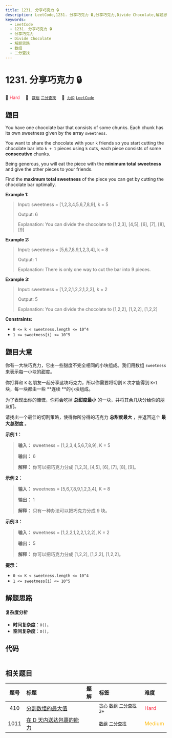 ```yaml
---
title: 1231. 分享巧克力 🔒
description: LeetCode,1231. 分享巧克力 🔒,分享巧克力,Divide Chocolate,解题思路,数组,二分查找
keywords:
  - LeetCode
  - 1231. 分享巧克力 🔒
  - 分享巧克力
  - Divide Chocolate
  - 解题思路
  - 数组
  - 二分查找
---
```


# 1231. 分享巧克力 🔒

🔴 <font color=#ff334b>Hard</font>&emsp; 🔖&ensp; [`数组`](/tag/array.md) [`二分查找`](/tag/binary-search.md)&emsp; 🔗&ensp;[`力扣`](https://leetcode.cn/problems/divide-chocolate) [`LeetCode`](https://leetcode.com/problems/divide-chocolate)

## 题目

You have one chocolate bar that consists of some chunks. Each chunk has its
own sweetness given by the array `sweetness`.

You want to share the chocolate with your `k` friends so you start cutting the
chocolate bar into `k + 1` pieces using `k` cuts, each piece consists of some
**consecutive** chunks.

Being generous, you will eat the piece with the **minimum total sweetness**
and give the other pieces to your friends.

Find the **maximum total sweetness** of the piece you can get by cutting the
chocolate bar optimally.



**Example 1:**

> Input: sweetness = [1,2,3,4,5,6,7,8,9], k = 5
> 
> Output: 6
> 
> Explanation: You can divide the chocolate to [1,2,3], [4,5], [6], [7], [8], [9]

**Example 2:**

> Input: sweetness = [5,6,7,8,9,1,2,3,4], k = 8
> 
> Output: 1
> 
> Explanation: There is only one way to cut the bar into 9 pieces.

**Example 3:**

> Input: sweetness = [1,2,2,1,2,2,1,2,2], k = 2
> 
> Output: 5
> 
> Explanation: You can divide the chocolate to [1,2,2], [1,2,2], [1,2,2]

**Constraints:**

  * `0 <= k < sweetness.length <= 10^4`
  * `1 <= sweetness[i] <= 10^5`


## 题目大意

你有一大块巧克力，它由一些甜度不完全相同的小块组成。我们用数组 `sweetness` 来表示每一小块的甜度。

你打算和 `K` 名朋友一起分享这块巧克力，所以你需要将切割 `K` 次才能得到 `K+1` 块，每一块都由一些 **连续  **的小块组成。

为了表现出你的慷慨，你将会吃掉 **总甜度最小** 的一块，并将其余几块分给你的朋友们。

请找出一个最佳的切割策略，使得你所分得的巧克力 **总甜度最大** ，并返回这个 **最大总甜度** 。



**示例 1：**

> 
> 
> 
> 
> 
> **输入：** sweetness = [1,2,3,4,5,6,7,8,9], K = 5
> 
> **输出：** 6
> 
> **解释：** 你可以把巧克力分成 [1,2,3], [4,5], [6], [7], [8], [9]。
> 
> 

**示例 2：**

> 
> 
> 
> 
> 
> **输入：** sweetness = [5,6,7,8,9,1,2,3,4], K = 8
> 
> **输出：** 1
> 
> **解释：** 只有一种办法可以把巧克力分成 9 块。
> 
> 

**示例 3：**

> 
> 
> 
> 
> 
> **输入：** sweetness = [1,2,2,1,2,2,1,2,2], K = 2
> 
> **输出：** 5
> 
> **解释：** 你可以把巧克力分成 [1,2,2], [1,2,2], [1,2,2]。
> 
> 



**提示：**

  * `0 <= K < sweetness.length <= 10^4`
  * `1 <= sweetness[i] <= 10^5`


## 解题思路

#### 复杂度分析

- **时间复杂度**：`O()`，
- **空间复杂度**：`O()`，

## 代码

```javascript

```

## 相关题目

<!-- prettier-ignore -->
| 题号 | 标题 | 题解 | 标签 | 难度 |
| :------: | :------ | :------: | :------ | :------ |
| 410 | [分割数组的最大值](https://leetcode.com/problems/split-array-largest-sum) |  |  [`贪心`](/tag/greedy.md) [`数组`](/tag/array.md) [`二分查找`](/tag/binary-search.md) `2+` | <font color=#ff334b>Hard</font> |
| 1011 | [在 D 天内送达包裹的能力](https://leetcode.com/problems/capacity-to-ship-packages-within-d-days) |  |  [`数组`](/tag/array.md) [`二分查找`](/tag/binary-search.md) | <font color=#ffb800>Medium</font> |